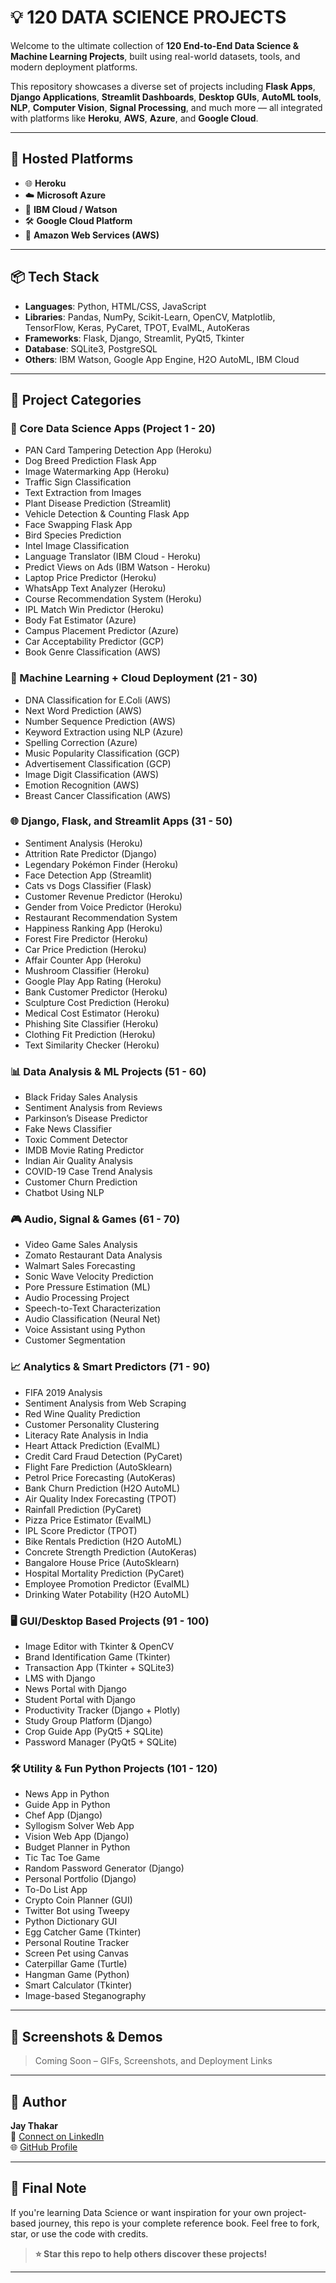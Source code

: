 # 💡 120 DATA SCIENCE PROJECTS

Welcome to the ultimate collection of **120 End-to-End Data Science & Machine Learning Projects**, built using real-world datasets, tools, and modern deployment platforms.

This repository showcases a diverse set of projects including **Flask Apps**, **Django Applications**, **Streamlit Dashboards**, **Desktop GUIs**, **AutoML tools**, **NLP**, **Computer Vision**, **Signal Processing**, and much more — all integrated with platforms like **Heroku**, **AWS**, **Azure**, and **Google Cloud**.

---

## 🚀 Hosted Platforms

- 🌐 **Heroku**
- ☁️ **Microsoft Azure**
- 🧠 **IBM Cloud / Watson**
- 🛠️ **Google Cloud Platform**
- 🧩 **Amazon Web Services (AWS)**

---

## 📦 Tech Stack

- **Languages**: Python, HTML/CSS, JavaScript
- **Libraries**: Pandas, NumPy, Scikit-Learn, OpenCV, Matplotlib, TensorFlow, Keras, PyCaret, TPOT, EvalML, AutoKeras
- **Frameworks**: Flask, Django, Streamlit, PyQt5, Tkinter
- **Database**: SQLite3, PostgreSQL
- **Others**: IBM Watson, Google App Engine, H2O AutoML, IBM Cloud

---

## 📂 Project Categories

### 🧪 Core Data Science Apps (Project 1 - 20)
- PAN Card Tampering Detection App (Heroku)
- Dog Breed Prediction Flask App
- Image Watermarking App (Heroku)
- Traffic Sign Classification
- Text Extraction from Images
- Plant Disease Prediction (Streamlit)
- Vehicle Detection & Counting Flask App
- Face Swapping Flask App
- Bird Species Prediction
- Intel Image Classification
- Language Translator (IBM Cloud - Heroku)
- Predict Views on Ads (IBM Watson - Heroku)
- Laptop Price Predictor (Heroku)
- WhatsApp Text Analyzer (Heroku)
- Course Recommendation System (Heroku)
- IPL Match Win Predictor (Heroku)
- Body Fat Estimator (Azure)
- Campus Placement Predictor (Azure)
- Car Acceptability Predictor (GCP)
- Book Genre Classification (AWS)

### 🧠 Machine Learning + Cloud Deployment (21 - 30)
- DNA Classification for E.Coli (AWS)
- Next Word Prediction (AWS)
- Number Sequence Prediction (AWS)
- Keyword Extraction using NLP (Azure)
- Spelling Correction (Azure)
- Music Popularity Classification (GCP)
- Advertisement Classification (GCP)
- Image Digit Classification (AWS)
- Emotion Recognition (AWS)
- Breast Cancer Classification (AWS)

### 🌐 Django, Flask, and Streamlit Apps (31 - 50)
- Sentiment Analysis (Heroku)
- Attrition Rate Predictor (Django)
- Legendary Pokémon Finder (Heroku)
- Face Detection App (Streamlit)
- Cats vs Dogs Classifier (Flask)
- Customer Revenue Predictor (Heroku)
- Gender from Voice Predictor (Heroku)
- Restaurant Recommendation System
- Happiness Ranking App (Heroku)
- Forest Fire Predictor (Heroku)
- Car Price Prediction (Heroku)
- Affair Counter App (Heroku)
- Mushroom Classifier (Heroku)
- Google Play App Rating (Heroku)
- Bank Customer Predictor (Heroku)
- Sculpture Cost Prediction (Heroku)
- Medical Cost Estimator (Heroku)
- Phishing Site Classifier (Heroku)
- Clothing Fit Prediction (Heroku)
- Text Similarity Checker (Heroku)

### 📊 Data Analysis & ML Projects (51 - 60)
- Black Friday Sales Analysis
- Sentiment Analysis from Reviews
- Parkinson’s Disease Predictor
- Fake News Classifier
- Toxic Comment Detector
- IMDB Movie Rating Predictor
- Indian Air Quality Analysis
- COVID-19 Case Trend Analysis
- Customer Churn Prediction
- Chatbot Using NLP

### 🎮 Audio, Signal & Games (61 - 70)
- Video Game Sales Analysis
- Zomato Restaurant Data Analysis
- Walmart Sales Forecasting
- Sonic Wave Velocity Prediction
- Pore Pressure Estimation (ML)
- Audio Processing Project
- Speech-to-Text Characterization
- Audio Classification (Neural Net)
- Voice Assistant using Python
- Customer Segmentation

### 📈 Analytics & Smart Predictors (71 - 90)
- FIFA 2019 Analysis
- Sentiment Analysis from Web Scraping
- Red Wine Quality Prediction
- Customer Personality Clustering
- Literacy Rate Analysis in India
- Heart Attack Prediction (EvalML)
- Credit Card Fraud Detection (PyCaret)
- Flight Fare Prediction (AutoSklearn)
- Petrol Price Forecasting (AutoKeras)
- Bank Churn Prediction (H2O AutoML)
- Air Quality Index Forecasting (TPOT)
- Rainfall Prediction (PyCaret)
- Pizza Price Estimator (EvalML)
- IPL Score Predictor (TPOT)
- Bike Rentals Prediction (H2O AutoML)
- Concrete Strength Prediction (AutoKeras)
- Bangalore House Price (AutoSklearn)
- Hospital Mortality Prediction (PyCaret)
- Employee Promotion Predictor (EvalML)
- Drinking Water Potability (H2O AutoML)

### 🖥️ GUI/Desktop Based Projects (91 - 100)
- Image Editor with Tkinter & OpenCV
- Brand Identification Game (Tkinter)
- Transaction App (Tkinter + SQLite3)
- LMS with Django
- News Portal with Django
- Student Portal with Django
- Productivity Tracker (Django + Plotly)
- Study Group Platform (Django)
- Crop Guide App (PyQt5 + SQLite)
- Password Manager (PyQt5 + SQLite)

### 🛠️ Utility & Fun Python Projects (101 - 120)
- News App in Python
- Guide App in Python
- Chef App (Django)
- Syllogism Solver Web App
- Vision Web App (Django)
- Budget Planner in Python
- Tic Tac Toe Game
- Random Password Generator (Django)
- Personal Portfolio (Django)
- To-Do List App
- Crypto Coin Planner (GUI)
- Twitter Bot using Tweepy
- Python Dictionary GUI
- Egg Catcher Game (Tkinter)
- Personal Routine Tracker
- Screen Pet using Canvas
- Caterpillar Game (Turtle)
- Hangman Game (Python)
- Smart Calculator (Tkinter)
- Image-based Steganography

---

## 📸 Screenshots & Demos

> Coming Soon – GIFs, Screenshots, and Deployment Links

---

## 🧠 Author

**Jay Thakar**  
📧 [Connect on LinkedIn](https://www.linkedin.com/in/jaythakar2004)  
🌐 [GitHub Profile](https://github.com/JAYTHAKAR2004)

---

## 🏁 Final Note

If you're learning Data Science or want inspiration for your own project-based journey, this repo is your complete reference book. Feel free to fork, star, or use the code with credits.

> **⭐ Star this repo to help others discover these projects!**

---

